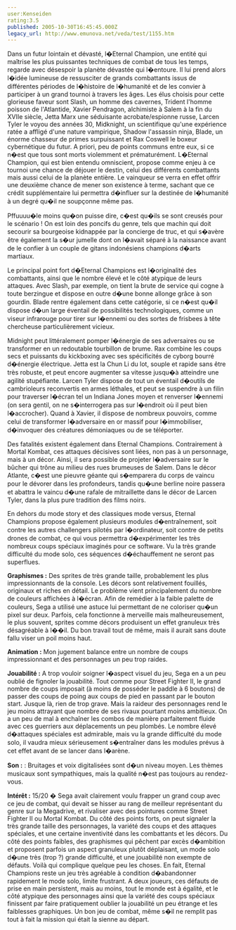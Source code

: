 ```yaml
---
user:Kenseiden
rating:3.5
published: 2005-10-30T16:45:45.000Z
legacy_url: http://www.emunova.net/veda/test/1155.htm
---
```

Dans un futur lointain et dévasté, l�Eternal Champion, une entité qui maîtrise les plus puissantes techniques de combat de tous les temps, regarde avec désespoir la planète dévastée qui l�entoure. Il lui prend alors l�idée lumineuse de ressusciter de grands combattants issus de différentes périodes de l�histoire de l�humanité et de les convier à participer à un grand tournoi à travers les âges. Les élus choisis pour cette glorieuse faveur sont Slash, un homme des cavernes, Trident l'homme poisson de l'Atlantide, Xavier Pendragon, alchimiste à Salem à la fin du XVIIe siècle, Jetta Marx une séduisante acrobate/espionne russe, Larcen Tyler le voyou des années 30, Midknight, un scientifique qu'une expérience ratée a affligé d'une nature vampirique, Shadow l'assassin ninja, Blade, un énorme chasseur de primes surpuissant et Rax Coswell le boxeur cybernétique du futur. A priori, peu de points communs entre eux, si ce n�est que tous sont morts violemment et prématurément. L�Eternal Champion, qui est bien entendu omniscient, propose comme enjeu à ce tournoi une chance de déjouer le destin, celui des différents combattants mais aussi celui de la planète entière. Le vainqueur se verra en effet offrir une deuxième chance de mener son existence à terme, sachant que ce crédit supplémentaire lui permettra d�influer sur la destinée de l�humanité à un degré qu�il ne soupçonne même pas.   

Pffuuuu�le moins qu�on puisse dire, c�est qu�ils se sont creusés pour le scénario ! On est loin des poncifs du genre, tels que machin qui doit secourir sa bourgeoise kidnappée par la concierge de truc, et qui s�avère être également la s�ur jumelle dont on l�avait séparé à la naissance avant de le confier à un couple de gitans indonésiens champions d�arts martiaux.   

  

Le principal point fort d�Eternal Champions est l�originalité des combattants, ainsi que le nombre élevé et le côté atypique de leurs attaques. Avec Slash, par exemple, on tient la brute de service qui cogne à toute berzingue et dispose en outre d�une bonne allonge grâce à son gourdin. Blade rentre également dans cette catégorie, si ce n�est qu�il dispose d�un large éventail de possibilités technologiques, comme un viseur infrarouge pour tirer sur l�ennemi ou des sortes de frisbees à tête chercheuse particulièrement vicieux.   

Midnight peut littéralement pomper l�énergie de ses adversaires ou se transformer en un redoutable tourbillon de brume. Rax combine les coups secs et puissants du kickboxing avec ses spécificités de cyborg bourré d�énergie électrique. Jetta est la Chun Li du lot, souple et rapide sans être très robuste, et peut encore augmenter sa vitesse jusqu�à atteindre une agilité stupéfiante. Larcen Tyler dispose de tout un éventail d�outils de cambrioleurs reconvertis en armes léthales, et peut se suspendre à un filin pour traverser l�écran tel un Indiana Jones moyen et renverser l�ennemi (on sera gentil, on ne s�interrogera pas sur l�endroit où il peut bien l�accrocher). Quand à Xavier, il dispose de nombreux pouvoirs, comme celui de transformer l�adversaire en or massif pour l�immobiliser, d�invoquer des créatures démoniaques ou de se téléporter.   

  

Des fatalités existent également dans Eternal Champions. Contrairement à Mortal Kombat, ces attaques décisives sont liées, non pas à un personnage, mais à un décor. Ainsi, il sera possible de projeter l�adversaire sur le bûcher qui trône au milieu des rues brumeuses de Salem. Dans le décor Atlante, c�est une pieuvre géante qui s�emparera du corps de vaincu pour le dévorer dans les profondeurs, tandis qu�une berline noire passera et abattra le vaincu d�une rafale de mitraillette dans le décor de Larcen Tyler, dans la plus pure tradition des films noirs.   

  

En dehors du mode story et des classiques mode versus, Eternal Champions propose également plusieurs modules d�entraînement, soit contre les autres challengers pilotés par l�ordinateur, soit contre de petits drones de combat, ce qui vous permettra d�expérimenter les très nombreux coups spéciaux imaginés pour ce software. Vu la très grande difficulté du mode solo, ces séquences d�échauffement ne seront pas superflues.  

  

**Graphismes :** Des sprites de très grande taille, probablement les plus impressionnants de la console. Les décors sont relativement fouillés, originaux et riches en détail. Le problème vient principalement du nombre de couleurs affichées à l�écran. Afin de remédier à la faible palette de couleurs, Sega a utilisé une astuce lui permettant de ne coloriser qu�un pixel sur deux. Parfois, cela fonctionne à merveille mais malheureusement, le plus souvent, sprites comme décors produisent un effet granuleux très désagréable à l��il. Du bon travail tout de même, mais il aurait sans doute fallu viser un poil moins haut.  

  

**Animation :** Mon jugement balance entre un nombre de coups impressionnant et des personnages un peu trop raides.  

  

**Jouabilité :** A trop vouloir soigner l�aspect visuel du jeu, Sega en a un peu oublié de fignoler la jouabilité. Tout comme pour Street Fighter II, le grand nombre de coups imposait (à moins de posséder le paddle à 6 boutons) de passer des coups de poing aux coups de pied en passant par le bouton start. Jusque là, rien de trop grave. Mais la raideur des personnages rend le jeu moins attrayant que nombre de ses rivaux pourtant moins ambitieux. On a un peu de mal à enchaîner les combos de manière parfaitement fluide avec ces guerriers aux déplacements un peu plombés. Le nombre élevé d�attaques spéciales est admirable, mais vu la grande difficulté du mode solo, il vaudra mieux sérieusement s�entraîner dans les modules prévus à cet effet avant de se lancer dans l�arène.  

  

**Son :** : Bruitages et voix digitalisées sont d�un niveau moyen. Les thèmes musicaux sont sympathiques, mais la qualité n�est pas toujours au rendez-vous.  

  

**Intérêt :** 15/20 � Sega avait clairement voulu frapper un grand coup avec ce jeu de combat, qui devait se hisser au rang de meilleur représentant du genre sur la Megadrive, et rivaliser avec des pointures comme Street Fighter II ou Mortal Kombat. Du côté des points forts, on peut signaler la très grande taille des personnages, la variété des coups et des attaques spéciales, et une certaine inventivité dans les combattants et les décors. Du côté des points faibles, des graphismes qui pêchent par excès d�ambition et proposent parfois un aspect granuleux plutôt déplaisant, un mode solo d�une très (trop ?) grande difficulté, et une jouabilité non exempte de défauts. Voilà qui complique quelque peu les choses. En fait, Eternal Champions reste un jeu très agréable à condition d�abandonner rapidement le mode solo, limite frustrant. A deux joueurs, ces défauts de prise en main persistent, mais au moins, tout le monde est à égalité, et le côté atypique des personnages ainsi que la variété des coups spéciaux finissent par faire pratiquement oublier la jouabilité un peu étrange et les faiblesses graphiques. Un bon jeu de combat, même s�il ne remplit pas tout à fait la mission qui était la sienne au départ.